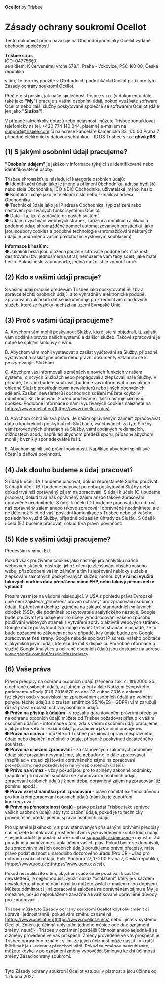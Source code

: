 **Ocellot** by Trisbee

# Zásady ochrany soukromí Ocellot 

Tento dokument přímo navazuje na Obchodní podmínky Ocellot vydané obchodní společností
 
**Trisbee s.r.o.**
<br /> IČO: 04775660
<br /> se sídlem: K Červenému vrchu 678/1, Praha - Vokovice, PSČ 160 00, Česká republika
 
s tím, že termíny použité v Obchodních podmínkách Ocellot platí i pro tyto Zásady ochrany soukromí Ocellot.
 
Přečtěte si prosím, jak naše společnost Trisbee s.r.o. (v dokumentu dále také jako **&quot;My&quot;**) pracuje s vašimi osobními údaji, pokud využíváte software Ocellot nebo další služby poskytované společně se softwarem Ocellot (dále jen jako **&quot;Služba&quot;**). 
 
V případě jakýchkoliv dotazů nebo nejasností můžete Trisbee kontaktovat telefonicky na tel. +420 774 140 044, písemně e-mailem na support@trisbee.com či na adrese kanceláře Kamenická 33, 170 00 Praha 7, případně elektronicky datovou schránkou - ID DS Trisbee s.r.o.: **ghwkp68**.
 
 
## (1) S jakými osobními údaji pracujeme?

**&quot;Osobním údajem&quot;** je jakákoliv informace týkající se identifikované nebo identifikovatelné osoby.
 
Trisbee shromažďuje následující kategorie osobních údajů:
<br /> ● Identifikační údaje jako je jméno a příjmení Obchodníka, adresa bydliště nebo sídla Obchodníka, IČO a DIČ Obchodníka, uživatelské jméno, heslo.
<br /> ● Kontaktní údaje jako je telefonní číslo nebo e-mailová adresa Obchodníka.
<br /> ● Technické údaje jako je IP adresa Obchodníka, typ zařízení nebo nastavení používaných funkcí systému Ocellot.
<br /> ● Data - ta, která zadáváte do našich systémů.
<br /> ● Údaje o využívání webových stránek, zařízení a mobilních aplikací a podobné údaje shromážděné pomocí automatizovaných prostředků, jako jsou soubory cookies a podobné technologie (shromažďování některých údajů je podmíněno vaším předchozím výslovným souhlasem).

**Informace k heslům:**
<br /> ● Jakákoli hesla jsou uložena pouze v šifrované podobě bez možnosti dešifrování (tzv. jednosměrná šifra), nemůžeme vám tedy sdělit, jaké máte heslo. Pokud heslo zapomenete, jediná možnost je vytvořit nové.
 
## (2) Kdo s vašimi údaji pracuje?
S vašimi údaji pracuje především Trisbee jako poskytovatel Služby a správce těchto osobních údajů, a to výhradně v elektronické podobě. Zpracování a ukládání dat se uskutečňuje prostřednictvím cloudových služeb, které se fyzicky nachází na území Evropské Unie.
 
## (3) Proč s vašimi údaji pracujeme?
A. Abychom vám mohli poskytnout Služby, které jste si objednali, tj. zajistit vám dodání a provoz našich systémů a dalších služeb. Takové zpracování je nutné ke splnění smlouvy s vámi. 
 
B. Abychom vám mohli vystavovat a zasílat vyúčtování za Služby, případně vystavovat a zasílat jiné účetní nebo právní dokumenty vztahující se k poskytovaným Službám.
 
C. Abychom vás informovali o změnách a nových funkcích v našem systému, o nových Službách nebo propagovali a zlepšovali naše Služby. V případě, že s tím budete souhlasit, budeme vás informovat o novinkách ohledně Služeb prostřednictvím newsletterů nebo jiných obchodních sdělení. Zasílání newsletterů i obchodních sdělení můžete kdykoliv odmítnout. Ke zlepšování Služeb používáme i další nástroje jako jsou cookies. Podrobné informace o námi využívaných cookies naleznete na [https://www.ocellot.eu](https://www.ocellot.eu/cs).
 
D. Abychom ochránili svá práva. Je naším oprávněným zájmem zpracovávat data o konkrétních poskytnutých Službách, vyúčtováních za tyto Služby, vámi provedených úhradách za Služby, vámi podaných reklamacích, stížnostech apod., například abychom předešli sporu, případně abychom mohli již vzniklý spor adekvátně řešit.
 
E. Abychom splnili své právní povinnosti. Například abychom splnili své účetní a daňové povinnosti.
  
## (4) Jak dlouho budeme s údaji pracovat?
S údaji k účelu (A.) budeme pracovat, dokud nepřestanete Službu používat. S údaji k účelu (B.) budeme pracovat po dobu poskytování Služby nebo dokud trvá náš oprávněný zájem na zpracování. S údaji k účelu (C.) budeme pracovat, dokud trvá náš oprávněný zájem anebo takové zpracování oprávněně neodmítnete. S údaji k účelu (D.) budeme pracovat, dokud trvá náš oprávněný zájem anebo takové zpracování oprávněně neodmítnete, ale ne déle než 5 let od vaší poslední komunikace s Trisbee nebo od vašeho posledního využití Služby, případně od zaslání úhrady za Službu. S údaji k účelu (E.) budeme pracovat, dokud trvá právní povinnost.

## (5) Kde s vašimi údaji pracujeme?
Především v rámci EU. 
 
Pokud však používáme cookies jako nástroje pro analytiku našich webových stránek, nástroje, jehož cílem je zlepšování obsahu našeho webu, přizpůsobení vašim zájmům a tím i zlepšování nabídky služeb a zlepšování samotných poskytovaných služeb, mohou být **v rámci využití takových cookies data přenášena mimo EHP, nebo takový přenos nelze vyloučit**. 
 
Prosím vezměte na vědomí následující. V USA z pohledu práva Evropské unie není zajištěna „přiměřená úroveň ochrany“ pro zpracování osobních údajů. K předávání dochází zejména na základě standardních smluvních doložek (SSD), dle podmínek poskytovatele analytického nástroje. Google bude používat tyto údaje jen pro účely vyhodnocování vašeho způsobu používání webových stránek a vytváření zpráv o aktivitě webových stránek. Google může poskytnout tyto údaje rovněž třetím stranám v případě, že to bude požadováno zákonem nebo v případě, kdy údaje budou pro Google zpracovávat třetí strany. Google nebude spojovat IP adresu vašeho počítače s jakýmikoli jinými údaji, které bude mít k dispozici. Podrobné informace o službě Google Analytics a ochraně osobních údajů jsou dostupné na adrese www.google.com/intl/cs/policies/privacy.
 
## (6) Vaše práva
Právní předpisy na ochranu osobních údajů (zejména zák. č. 101/2000 Sb., o ochraně osobních údajů, v platném znění a dále Nařízení Evropského parlamentu a Rady (EU) 2016/679 ze dne 27. dubna 2016 o ochraně fyzických osob v souvislosti se zpracováním osobních údajů a o volném pohybu těchto údajů a o zrušení směrnice 95/46/ES - GDPR) vám zaručují různá práva v oblasti ochrany osobních údajů.
<br /> ● **Právo na přístup k údajům** - v rozsahu garantovaném právními předpisy na ochranu osobních údajů můžete od Trisbee požadovat přístup k vašim osobním údajům - informace o tom, zda s vašimi osobními údaji pracujeme, s jakými konkrétními vašimi údaji pracujeme a jak s nimi pracujeme.
<br /> ● **Právo na opravu** - můžete od Trisbee požadovat opravu nesprávného údaje nebo doplnění neúplného údaje, případně poskytnutí dodatečného souhlasu.
<br /> ● **Právo na omezení zpracování** - za stanovených zákonných podmínek údaje sice prozatím nevymažeme, ale nebudeme je dále zpracovávat (například v situaci zjišťování oprávněného zájmu na zpracování převažujícího nad požadavkem na výmaz osobních údajů). 
<br /> ● **Právo na výmaz** - vždy pokud jsou pro to splněny zákonné podmínky (například při odvolání souhlasu se zpracováním osobních údajů, zpracování osobních údajů již není třeba, oprávněný zájem na zpracování již pominul apod.). 
<br /> ● **Právo vznést námitku proti zpracování** - právo namítat existenci důvodu pro konkrétní zpracování osobních údajů (námitku je zapotřebí konkretizovat).
<br /> ● **Právo na přenositelnost údajů** - právo požádat Trisbee jako správce vašich osobních údajů, aby tyto osobní údaje, pokud je to technicky proveditelné, předal jinému správci osobních údajů.

Pro uplatnění jakéhokoliv z práv stanovených příslušnými právními předpisy nás můžete kontaktovat prostřednictvím výše uvedených kontaktních údajů – nejjednodušší je poslat nám e-mail na support@trisbee.com a my vám rádi poradíme a pomůžeme s uplatněním vašich práv. Pokud byste se domnívali, že zpracováním vašich osobních údajů porušujeme právní předpisy, máte právo podat stížnost u národního dozorového úřadu (Pro ČR - Úřad pro ochranu osobních údajů, Pplk. Sochora 27, 170 00 Praha 7, Česká republika, [https://www.uoou.cz](https://www.uoou.cz/cs)).

Pokud nesouhlasíte s tím, abychom vaše údaje používali k zasílání newsletterů, je nejjednodušší využít odkaz “odhlášení”, který je v každém newsletteru, případně nám námitku můžete zaslat e-mailem nebo dopisem. Můžete odmítnout i jiná zpracování založená na oprávněném zájmu a My je omezíme, pokud neprokážeme závažné a kvalifikované oprávněné důvody pro zpracování.
 
Trisbee může tyto Zásady ochrany soukromí Ocellot kdykoliv změnit či upravit i jednostranně, pokud vám změnu oznámí na [https://www.ocellot.eu](https://www.ocellot.eu/cs) nebo i jinak v systému Ocellot. Změna je účinná uplynutím jednoho měsíce ode dne oznámení změny, neurčí-li Trisbee v oznámení pozdější účinnost anebo nejedná-li se o změny provedené ve váš prospěch. Změny provedené ve váš prospěch je Trisbee oprávněno oznámit s tím, že jejich účinnost může nastat i v kratší lhůtě než je uvedena v předchozí větě. Pokud se změnou nesouhlasíte, můžete kdykoliv po oznámení změny vypovědět Smlouvu ke dni účinnosti změny Zásad ochrany soukromí.

<br /> Tyto Zásady ochrany soukromí Ocellot vstupují v platnost a jsou účinné od 1. dubna 2022.
